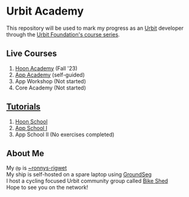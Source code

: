 # Urbit Academy
This repository will be used to mark my progress as an [Urbit](https://urbit.org/) developer through the [Urbit Foundation's course series](https://docs.urbit.org/courses).

## Live Courses
1. [Hoon Academy](./hoon-academy/README.md) (Fall '23)
2. [App Academy](./app-academy/README.md) (self-guided)
3. App Workshop (Not started)
4. Core Academy (Not started)

## [Tutorials](https://docs.urbit.org/courses#tutorials)
1. [Hoon School](./hoon-school/README.md)
2. [App School I](./app-school-i/README.md)
3. App School II (No exercises completed)

## About Me
My `@p` is [~ronnys-rigwet](https://network.urbit.org/~ronnys-rigwet)  
My ship is self-hosted on a spare laptop using [GroundSeg](https://manual.groundseg.app/)  
I host a cycling focused Urbit community group called [Bike Shed](https://join.tlon.io/ronnys-rigwet-bike-shed)  
Hope to see you on the network!

